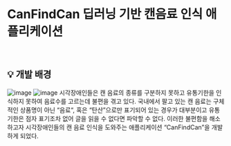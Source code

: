 # CanFindCan 딥러닝 기반 캔음료 인식 애플리케이션
<br/>

## 💡 개발 배경
![image](https://user-images.githubusercontent.com/88569472/203055052-8023b95d-f4ab-4a0f-809e-28f3d639ee0d.png)
![image](https://user-images.githubusercontent.com/88569472/203055161-21ca38c8-a0a2-4d50-aff3-a9bc0130c6bc.png)
시각장애인들은 캔 음료의 종류를 구분하지 못하고 유통기한을 인식하지 못하여 음료수를 고르는데 불편을 겪고 있다.
국내에서 팔고 있는 캔 음료는 구체적인 상품명이 아닌 “음료“, 혹은 “탄산”으로만 표기되어 있는 경우가 대부분이고 유통기한은 점자 표기조차 없어 글을 읽을 수 없다면 파악할 수 없다.
이러한 불편함을 해소하고자 시각장애인들의 캔 음료 인식을 도와주는 애플리케이션 “CanFindCan”을 개발하게 되었다.
